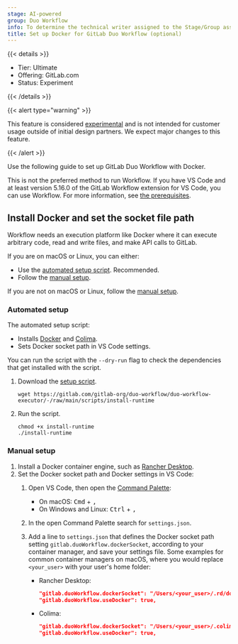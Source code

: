 ```yaml
---
stage: AI-powered
group: Duo Workflow
info: To determine the technical writer assigned to the Stage/Group associated with this page, see https://handbook.gitlab.com/handbook/product/ux/technical-writing/#assignments
title: Set up Docker for GitLab Duo Workflow (optional)
---
```


{{< details >}}

- Tier: Ultimate
- Offering: GitLab.com
- Status: Experiment

{{< /details >}}

{{< alert type="warning" >}}

This feature is considered [experimental](../../policy/development_stages_support.md) and is not intended for customer usage outside of initial design partners. We expect major changes to this feature.

{{< /alert >}}

Use the following guide to set up GitLab Duo Workflow with Docker.

This is not the preferred method to run Workflow.
If you have VS Code and at least version 5.16.0 of the GitLab Workflow extension for VS Code,
you can use Workflow. For more information, see [the prerequisites](_index.md#prerequisites).

## Install Docker and set the socket file path

Workflow needs an execution platform like Docker where it can execute arbitrary code,
read and write files, and make API calls to GitLab.

If you are on macOS or Linux, you can either:

- Use the [automated setup script](docker_set_up.md#automated-setup). Recommended.
- Follow the [manual setup](docker_set_up.md#manual-setup).

If you are not on macOS or Linux, follow the [manual setup](docker_set_up.md#manual-setup).

### Automated setup

The automated setup script:

- Installs [Docker](https://formulae.brew.sh/formula/docker) and [Colima](https://github.com/abiosoft/colima).
- Sets Docker socket path in VS Code settings.

You can run the script with the `--dry-run` flag to check the dependencies
that get installed with the script.

1. Download the [setup script](https://gitlab.com/gitlab-org/duo-workflow/duo-workflow-executor/-/blob/main/scripts/install-runtime).

   ```shell
   wget https://gitlab.com/gitlab-org/duo-workflow/duo-workflow-executor/-/raw/main/scripts/install-runtime
   ```

1. Run the script.

   ```shell
   chmod +x install-runtime
   ./install-runtime
   ```

### Manual setup

1. Install a Docker container engine, such as [Rancher Desktop](https://docs.rancherdesktop.io/getting-started/installation/).
1. Set the Docker socket path and Docker settings in VS Code:
   1. Open VS Code, then open the [Command Palette](https://code.visualstudio.com/docs/getstarted/userinterface#_command-palette):
      - On macOS: <kbd>Cmd</kbd> + <kbd>,</kbd>
      - On Windows and Linux: <kbd>Ctrl</kbd> + <kbd>,</kbd>
   1. In the open Command Palette search for `settings.json`.
   1. Add a line to `settings.json` that defines the Docker socket path setting `gitlab.duoWorkflow.dockerSocket`,
      according to your container manager, and save your settings file. Some examples for common container
      managers on macOS, where you would replace `<your_user>` with your user's home folder:

      - Rancher Desktop:

         ```json
         "gitlab.duoWorkflow.dockerSocket": "/Users/<your_user>/.rd/docker.sock",
         "gitlab.duoWorkflow.useDocker": true,
         ```

      - Colima:

         ```json
         "gitlab.duoWorkflow.dockerSocket": "/Users/<your_user>/.colima/default/docker.sock",
         "gitlab.duoWorkflow.useDocker": true,
         ```
